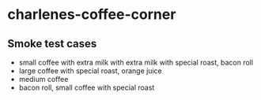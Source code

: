 # charlenes-coffee-corner

## Smoke test cases
- small coffee with extra milk with extra milk with special roast, bacon roll
- large coffee with special roast, orange juice
- medium coffee
- bacon roll, small coffee with special roast
